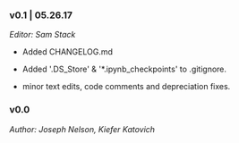 ### v0.1 | 05.26.17

_Editor: Sam Stack_

- Added CHANGELOG.md 

- Added '.DS_Store' & '*.ipynb_checkpoints' to .gitignore.

- minor text edits, code comments and depreciation fixes.

### v0.0

_Author: Joseph Nelson, Kiefer Katovich_
